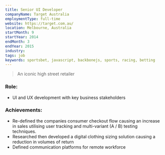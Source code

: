 ```yaml
---
title: Senior UI Developer
companyName: Target Australia
employmentType: full-time
website: https://target.com.au/
location: Melbourne, Australia
startMonth: 9
startYear: 2014
endMonth: 3
endYear: 2015
industry:
tags: job
keywords: sportsbet, javascript, backbonejs, sports, racing, betting
---
```


> An iconic high street retailer

### Role:

- UI and UX development with key business stakeholders

### Achievements:

- Re-defined the companies consumer checkout flow causing an increase in sales utilising user tracking and multi-variant (A / B) testing techniques.
- Researched then developed a digital clothing sizing solution causing a reduction in volumes of return
- Defined communication platforms for remote workforce
